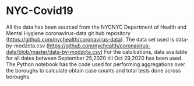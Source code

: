 # NYC-Covid19
All the data has been sourced from the NYCNYC Department of Health and Mental Hygiene coronavirus-data git hub repository (https://github.com/nychealth/coronavirus-data).
The data set used is data-by-modzcta.csv (https://github.com/nychealth/coronavirus-data/blob/master/data-by-modzcta.csv)
For the calulcations, data available for all dates between September 25,2020 till Oct 29,2020 has been used.
The Python notebook has the code used for performing aggregations over the boroughs to calculate obtain case counts and total tests done across boroughs. 
